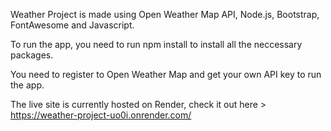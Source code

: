 Weather Project is made using Open Weather Map API, Node.js, Bootstrap, FontAwesome and Javascript. 

To run the app, you need to run npm install to install all the neccessary packages.

You need to register to Open Weather Map and get your own API key to run the app.

The live site is currently hosted on Render, check it out here > https://weather-project-uo0i.onrender.com/
